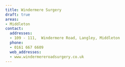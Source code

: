 ```yaml
---
title: Windermere Surgery
draft: true
areas:
- Middleton
contact:
  addresses:
  - 109 - 111,  Windermere Road, Langley, Middleton
  phone:
  - 0161 667 6609
  web_addresses:
  - www.windermereroadsurgery.co.uk
---
```


